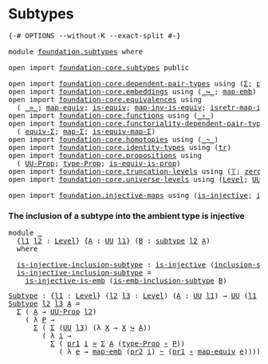 # Subtypes

<pre class="Agda"><a id="21" class="Symbol">{-#</a> <a id="25" class="Keyword">OPTIONS</a> <a id="33" class="Pragma">--without-K</a> <a id="45" class="Pragma">--exact-split</a> <a id="59" class="Symbol">#-}</a>

<a id="64" class="Keyword">module</a> <a id="71" href="foundation.subtypes.html" class="Module">foundation.subtypes</a> <a id="91" class="Keyword">where</a>

<a id="98" class="Keyword">open</a> <a id="103" class="Keyword">import</a> <a id="110" href="foundation-core.subtypes.html" class="Module">foundation-core.subtypes</a> <a id="135" class="Keyword">public</a>

<a id="143" class="Keyword">open</a> <a id="148" class="Keyword">import</a> <a id="155" href="foundation-core.dependent-pair-types.html" class="Module">foundation-core.dependent-pair-types</a> <a id="192" class="Keyword">using</a> <a id="198" class="Symbol">(</a><a id="199" href="foundation-core.dependent-pair-types.html#502" class="Record">Σ</a><a id="200" class="Symbol">;</a> <a id="202" href="foundation-core.dependent-pair-types.html#592" class="Field">pr1</a><a id="205" class="Symbol">;</a> <a id="207" href="foundation-core.dependent-pair-types.html#604" class="Field">pr2</a><a id="210" class="Symbol">)</a>
<a id="212" class="Keyword">open</a> <a id="217" class="Keyword">import</a> <a id="224" href="foundation-core.embeddings.html" class="Module">foundation-core.embeddings</a> <a id="251" class="Keyword">using</a> <a id="257" class="Symbol">(</a><a id="258" href="foundation-core.embeddings.html#1062" class="Function Operator">_↪_</a><a id="261" class="Symbol">;</a> <a id="263" href="foundation-core.embeddings.html#1205" class="Function">map-emb</a><a id="270" class="Symbol">)</a>
<a id="272" class="Keyword">open</a> <a id="277" class="Keyword">import</a> <a id="284" href="foundation-core.equivalences.html" class="Module">foundation-core.equivalences</a> <a id="313" class="Keyword">using</a>
  <a id="321" class="Symbol">(</a> <a id="323" href="foundation-core.equivalences.html#1607" class="Function Operator">_≃_</a><a id="326" class="Symbol">;</a> <a id="328" href="foundation-core.equivalences.html#1807" class="Function">map-equiv</a><a id="337" class="Symbol">;</a> <a id="339" href="foundation-core.equivalences.html#1542" class="Function">is-equiv</a><a id="347" class="Symbol">;</a> <a id="349" href="foundation-core.equivalences.html#4173" class="Function">map-inv-is-equiv</a><a id="365" class="Symbol">;</a> <a id="367" href="foundation-core.equivalences.html#4381" class="Function">isretr-map-inv-is-equiv</a><a id="390" class="Symbol">)</a>
<a id="392" class="Keyword">open</a> <a id="397" class="Keyword">import</a> <a id="404" href="foundation-core.functions.html" class="Module">foundation-core.functions</a> <a id="430" class="Keyword">using</a> <a id="436" class="Symbol">(</a><a id="437" href="foundation-core.functions.html#407" class="Function Operator">_∘_</a><a id="440" class="Symbol">)</a>
<a id="442" class="Keyword">open</a> <a id="447" class="Keyword">import</a> <a id="454" href="foundation-core.functoriality-dependent-pair-types.html" class="Module">foundation-core.functoriality-dependent-pair-types</a> <a id="505" class="Keyword">using</a>
  <a id="513" class="Symbol">(</a> <a id="515" href="foundation-core.functoriality-dependent-pair-types.html#10421" class="Function">equiv-Σ</a><a id="522" class="Symbol">;</a> <a id="524" href="foundation-core.functoriality-dependent-pair-types.html#2434" class="Function">map-Σ</a><a id="529" class="Symbol">;</a> <a id="531" href="foundation-core.functoriality-dependent-pair-types.html#9993" class="Function">is-equiv-map-Σ</a><a id="545" class="Symbol">)</a>
<a id="547" class="Keyword">open</a> <a id="552" class="Keyword">import</a> <a id="559" href="foundation-core.homotopies.html" class="Module">foundation-core.homotopies</a> <a id="586" class="Keyword">using</a> <a id="592" class="Symbol">(</a><a id="593" href="foundation-core.homotopies.html#545" class="Function Operator">_~_</a><a id="596" class="Symbol">)</a>
<a id="598" class="Keyword">open</a> <a id="603" class="Keyword">import</a> <a id="610" href="foundation-core.identity-types.html" class="Module">foundation-core.identity-types</a> <a id="641" class="Keyword">using</a> <a id="647" class="Symbol">(</a><a id="648" href="foundation-core.identity-types.html#5747" class="Function">tr</a><a id="650" class="Symbol">)</a>
<a id="652" class="Keyword">open</a> <a id="657" class="Keyword">import</a> <a id="664" href="foundation-core.propositions.html" class="Module">foundation-core.propositions</a> <a id="693" class="Keyword">using</a>
  <a id="701" class="Symbol">(</a> <a id="703" href="foundation-core.propositions.html#1380" class="Function">UU-Prop</a><a id="710" class="Symbol">;</a> <a id="712" href="foundation-core.propositions.html#1482" class="Function">type-Prop</a><a id="721" class="Symbol">;</a> <a id="723" href="foundation-core.propositions.html#3682" class="Function">is-equiv-is-prop</a><a id="739" class="Symbol">)</a>
<a id="741" class="Keyword">open</a> <a id="746" class="Keyword">import</a> <a id="753" href="foundation-core.truncation-levels.html" class="Module">foundation-core.truncation-levels</a> <a id="787" class="Keyword">using</a> <a id="793" class="Symbol">(</a><a id="794" href="foundation-core.truncation-levels.html#382" class="Datatype">𝕋</a><a id="795" class="Symbol">;</a> <a id="797" href="foundation-core.truncation-levels.html#479" class="Function">zero-𝕋</a><a id="803" class="Symbol">)</a>
<a id="805" class="Keyword">open</a> <a id="810" class="Keyword">import</a> <a id="817" href="foundation-core.universe-levels.html" class="Module">foundation-core.universe-levels</a> <a id="849" class="Keyword">using</a> <a id="855" class="Symbol">(</a><a id="856" href="Agda.Primitive.html#597" class="Postulate">Level</a><a id="861" class="Symbol">;</a> <a id="863" href="foundation-core.universe-levels.html#222" class="Primitive">UU</a><a id="865" class="Symbol">;</a> <a id="867" href="Agda.Primitive.html#780" class="Primitive">lsuc</a><a id="871" class="Symbol">;</a> <a id="873" href="Agda.Primitive.html#810" class="Primitive Operator">_⊔_</a><a id="876" class="Symbol">)</a>

<a id="879" class="Keyword">open</a> <a id="884" class="Keyword">import</a> <a id="891" href="foundation.injective-maps.html" class="Module">foundation.injective-maps</a> <a id="917" class="Keyword">using</a> <a id="923" class="Symbol">(</a><a id="924" href="foundation.injective-maps.html#1295" class="Function">is-injective</a><a id="936" class="Symbol">;</a> <a id="938" href="foundation.injective-maps.html#3649" class="Function">is-injective-is-emb</a><a id="957" class="Symbol">)</a>
</pre>
### The inclusion of a subtype into the ambient type is injective

<pre class="Agda"><a id="1039" class="Keyword">module</a> <a id="1046" href="foundation.subtypes.html#1046" class="Module">_</a>
  <a id="1050" class="Symbol">{</a><a id="1051" href="foundation.subtypes.html#1051" class="Bound">l1</a> <a id="1054" href="foundation.subtypes.html#1054" class="Bound">l2</a> <a id="1057" class="Symbol">:</a> <a id="1059" href="Agda.Primitive.html#597" class="Postulate">Level</a><a id="1064" class="Symbol">}</a> <a id="1066" class="Symbol">{</a><a id="1067" href="foundation.subtypes.html#1067" class="Bound">A</a> <a id="1069" class="Symbol">:</a> <a id="1071" href="foundation-core.universe-levels.html#222" class="Primitive">UU</a> <a id="1074" href="foundation.subtypes.html#1051" class="Bound">l1</a><a id="1076" class="Symbol">}</a> <a id="1078" class="Symbol">(</a><a id="1079" href="foundation.subtypes.html#1079" class="Bound">B</a> <a id="1081" class="Symbol">:</a> <a id="1083" href="foundation-core.subtypes.html#2197" class="Function">subtype</a> <a id="1091" href="foundation.subtypes.html#1054" class="Bound">l2</a> <a id="1094" href="foundation.subtypes.html#1067" class="Bound">A</a><a id="1095" class="Symbol">)</a>
  <a id="1099" class="Keyword">where</a>
  
  <a id="1110" href="foundation.subtypes.html#1110" class="Function">is-injective-inclusion-subtype</a> <a id="1141" class="Symbol">:</a> <a id="1143" href="foundation.injective-maps.html#1295" class="Function">is-injective</a> <a id="1156" class="Symbol">(</a><a id="1157" href="foundation-core.subtypes.html#2607" class="Function">inclusion-subtype</a> <a id="1175" href="foundation.subtypes.html#1079" class="Bound">B</a><a id="1176" class="Symbol">)</a>
  <a id="1180" href="foundation.subtypes.html#1110" class="Function">is-injective-inclusion-subtype</a> <a id="1211" class="Symbol">=</a>
    <a id="1217" href="foundation.injective-maps.html#3649" class="Function">is-injective-is-emb</a> <a id="1237" class="Symbol">(</a><a id="1238" href="foundation-core.subtypes.html#3702" class="Function">is-emb-inclusion-subtype</a> <a id="1263" href="foundation.subtypes.html#1079" class="Bound">B</a><a id="1264" class="Symbol">)</a>
</pre>
<pre class="Agda"><a id="Subtype"></a><a id="1279" href="foundation.subtypes.html#1279" class="Function">Subtype</a> <a id="1287" class="Symbol">:</a> <a id="1289" class="Symbol">{</a><a id="1290" href="foundation.subtypes.html#1290" class="Bound">l1</a> <a id="1293" class="Symbol">:</a> <a id="1295" href="Agda.Primitive.html#597" class="Postulate">Level</a><a id="1300" class="Symbol">}</a> <a id="1302" class="Symbol">(</a><a id="1303" href="foundation.subtypes.html#1303" class="Bound">l2</a> <a id="1306" href="foundation.subtypes.html#1306" class="Bound">l3</a> <a id="1309" class="Symbol">:</a> <a id="1311" href="Agda.Primitive.html#597" class="Postulate">Level</a><a id="1316" class="Symbol">)</a> <a id="1318" class="Symbol">(</a><a id="1319" href="foundation.subtypes.html#1319" class="Bound">A</a> <a id="1321" class="Symbol">:</a> <a id="1323" href="foundation-core.universe-levels.html#222" class="Primitive">UU</a> <a id="1326" href="foundation.subtypes.html#1290" class="Bound">l1</a><a id="1328" class="Symbol">)</a> <a id="1330" class="Symbol">→</a> <a id="1332" href="foundation-core.universe-levels.html#222" class="Primitive">UU</a> <a id="1335" class="Symbol">(</a><a id="1336" href="foundation.subtypes.html#1290" class="Bound">l1</a> <a id="1339" href="Agda.Primitive.html#810" class="Primitive Operator">⊔</a> <a id="1341" href="Agda.Primitive.html#780" class="Primitive">lsuc</a> <a id="1346" href="foundation.subtypes.html#1303" class="Bound">l2</a> <a id="1349" href="Agda.Primitive.html#810" class="Primitive Operator">⊔</a> <a id="1351" href="Agda.Primitive.html#780" class="Primitive">lsuc</a> <a id="1356" href="foundation.subtypes.html#1306" class="Bound">l3</a><a id="1358" class="Symbol">)</a>
<a id="1360" href="foundation.subtypes.html#1279" class="Function">Subtype</a> <a id="1368" href="foundation.subtypes.html#1368" class="Bound">l2</a> <a id="1371" href="foundation.subtypes.html#1371" class="Bound">l3</a> <a id="1374" href="foundation.subtypes.html#1374" class="Bound">A</a> <a id="1376" class="Symbol">=</a>
  <a id="1380" href="foundation-core.dependent-pair-types.html#502" class="Record">Σ</a> <a id="1382" class="Symbol">(</a> <a id="1384" href="foundation.subtypes.html#1374" class="Bound">A</a> <a id="1386" class="Symbol">→</a> <a id="1388" href="foundation-core.propositions.html#1380" class="Function">UU-Prop</a> <a id="1396" href="foundation.subtypes.html#1368" class="Bound">l2</a><a id="1398" class="Symbol">)</a>
    <a id="1404" class="Symbol">(</a> <a id="1406" class="Symbol">λ</a> <a id="1408" href="foundation.subtypes.html#1408" class="Bound">P</a> <a id="1410" class="Symbol">→</a>
      <a id="1418" href="foundation-core.dependent-pair-types.html#502" class="Record">Σ</a> <a id="1420" class="Symbol">(</a> <a id="1422" href="foundation-core.dependent-pair-types.html#502" class="Record">Σ</a> <a id="1424" class="Symbol">(</a><a id="1425" href="foundation-core.universe-levels.html#222" class="Primitive">UU</a> <a id="1428" href="foundation.subtypes.html#1371" class="Bound">l3</a><a id="1430" class="Symbol">)</a> <a id="1432" class="Symbol">(λ</a> <a id="1435" href="foundation.subtypes.html#1435" class="Bound">X</a> <a id="1437" class="Symbol">→</a> <a id="1439" href="foundation.subtypes.html#1435" class="Bound">X</a> <a id="1441" href="foundation-core.embeddings.html#1062" class="Function Operator">↪</a> <a id="1443" href="foundation.subtypes.html#1374" class="Bound">A</a><a id="1444" class="Symbol">))</a>
        <a id="1455" class="Symbol">(</a> <a id="1457" class="Symbol">λ</a> <a id="1459" href="foundation.subtypes.html#1459" class="Bound">i</a> <a id="1461" class="Symbol">→</a>
          <a id="1473" href="foundation-core.dependent-pair-types.html#502" class="Record">Σ</a> <a id="1475" class="Symbol">(</a> <a id="1477" href="foundation-core.dependent-pair-types.html#592" class="Field">pr1</a> <a id="1481" href="foundation.subtypes.html#1459" class="Bound">i</a> <a id="1483" href="foundation-core.equivalences.html#1607" class="Function Operator">≃</a> <a id="1485" href="foundation-core.dependent-pair-types.html#502" class="Record">Σ</a> <a id="1487" href="foundation.subtypes.html#1374" class="Bound">A</a> <a id="1489" class="Symbol">(</a><a id="1490" href="foundation-core.propositions.html#1482" class="Function">type-Prop</a> <a id="1500" href="foundation-core.functions.html#407" class="Function Operator">∘</a> <a id="1502" href="foundation.subtypes.html#1408" class="Bound">P</a><a id="1503" class="Symbol">))</a>
            <a id="1518" class="Symbol">(</a> <a id="1520" class="Symbol">λ</a> <a id="1522" href="foundation.subtypes.html#1522" class="Bound">e</a> <a id="1524" class="Symbol">→</a> <a id="1526" href="foundation-core.embeddings.html#1205" class="Function">map-emb</a> <a id="1534" class="Symbol">(</a><a id="1535" href="foundation-core.dependent-pair-types.html#604" class="Field">pr2</a> <a id="1539" href="foundation.subtypes.html#1459" class="Bound">i</a><a id="1540" class="Symbol">)</a> <a id="1542" href="foundation-core.homotopies.html#545" class="Function Operator">~</a> <a id="1544" class="Symbol">(</a><a id="1545" href="foundation-core.dependent-pair-types.html#592" class="Field">pr1</a> <a id="1549" href="foundation-core.functions.html#407" class="Function Operator">∘</a> <a id="1551" href="foundation-core.equivalences.html#1807" class="Function">map-equiv</a> <a id="1561" href="foundation.subtypes.html#1522" class="Bound">e</a><a id="1562" class="Symbol">))))</a>
</pre>